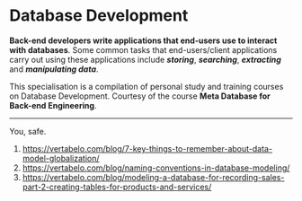 # Database Development

**Back-end developers write applications that end-users use to interact with databases**. Some common tasks that end-users/client applications carry out using these applications include ***storing***, ***searching***, ***extracting*** and ***manipulating data***.

This specialisation is a compilation of personal study and training courses on Database Development. Courtesy of the course **Meta Database for Back-end Engineering**. 

---

You, safe.


1. https://vertabelo.com/blog/7-key-things-to-remember-about-data-model-globalization/
2. https://vertabelo.com/blog/naming-conventions-in-database-modeling/
3. https://vertabelo.com/blog/modeling-a-database-for-recording-sales-part-2-creating-tables-for-products-and-services/

